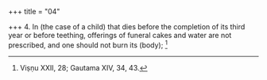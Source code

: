 +++
title = "04"

+++
4. In (the case of a child) that dies before the completion of its third year or before teething, offerings of funeral cakes and water are not prescribed, and one should not burn its (body); [^4] 


[^4]:  Viṣṇu XXII, 28; Gautama XIV, 34, 43.
